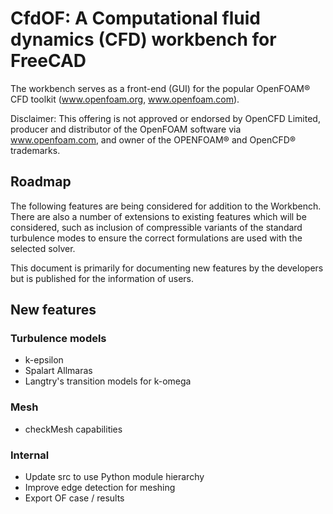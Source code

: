 # CfdOF: A Computational fluid dynamics (CFD) workbench for FreeCAD

The workbench serves as a front-end (GUI) for the popular OpenFOAM® CFD toolkit (www.openfoam.org, www.openfoam.com).

Disclaimer:
This offering is not approved or endorsed by OpenCFD Limited, producer and distributor of the OpenFOAM software via 
www.openfoam.com, and owner of the OPENFOAM® and OpenCFD® trademarks.

## Roadmap

The following features are being considered for addition to the Workbench. There are also a number of extensions to
existing features which will be considered, such as inclusion of compressible variants of the standard turbulence modes 
to ensure the correct formulations are used with the selected solver. 

This document is primarily for documenting new features by the developers but is published for the information of users. 

## New features
### Turbulence models
* k-epsilon 
* Spalart Allmaras
* Langtry's transition models for k-omega

### Mesh
* checkMesh capabilities

### Internal
* Update src to use Python module hierarchy
* Improve edge detection for meshing
* Export OF case / results

